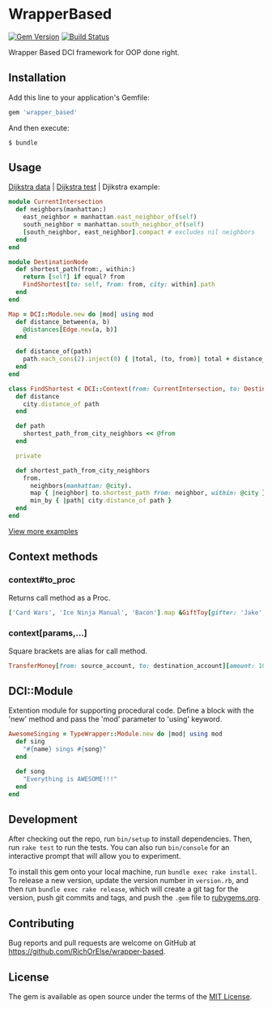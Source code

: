 # WrapperBased

[![Gem Version](https://badge.fury.io/rb/wrapper_based.svg)](https://badge.fury.io/rb/wrapper_based)
[![Build Status](https://travis-ci.org/RichOrElse/wrapper-based.svg?branch=master)](https://travis-ci.org/RichOrElse/wrapper-based)

Wrapper Based DCI framework for OOP done right.

## Installation

Add this line to your application's Gemfile:

```ruby
gem 'wrapper_based'
```

And then execute:

    $ bundle

## Usage

[Dijkstra data](https://github.com/RichOrElse/wrapper-based/blob/master/examples/dijkstra/data.rb) | 
[Dijkstra test](https://github.com/RichOrElse/wrapper-based/blob/master/test/dijkstra_test.rb) | 
Djikstra example:

```ruby
module CurrentIntersection
  def neighbors(manhattan:)
    east_neighbor = manhattan.east_neighbor_of(self)
    south_neighbor = manhattan.south_neighbor_of(self)
    [south_neighbor, east_neighbor].compact # excludes nil neighbors
  end
end

module DestinationNode
  def shortest_path(from:, within:)
    return [self] if equal? from
    FindShortest[to: self, from: from, city: within].path
  end
end

Map = DCI::Module.new do |mod| using mod
  def distance_between(a, b)
    @distances[Edge.new(a, b)]
  end

  def distance_of(path)
    path.each_cons(2).inject(0) { |total, (to, from)| total + distance_between(from, to) }
  end
end

class FindShortest < DCI::Context(from: CurrentIntersection, to: DestinationNode, city: Map)
  def distance
    city.distance_of path
  end

  def path
    shortest_path_from_city_neighbors << @from
  end

  private

  def shortest_path_from_city_neighbors
    from.
      neighbors(manhattan: @city).
      map { |neighbor| to.shortest_path from: neighbor, within: @city }.
      min_by { |path| city.distance_of path }
  end
end
```

[View more examples](https://github.com/RichOrElse/wrapper-based/tree/master/examples)

## Context methods

### context#to_proc

Returns call method as a Proc.

```ruby
['Card Wars', 'Ice Ninja Manual', 'Bacon'].map &GiftToy[gifter: 'Jake', giftee: 'Finn']
```

### context[params,...]

Square brackets are alias for call method.

```ruby
TransferMoney[from: source_account, to: destination_account][amount: 100]
```

## DCI::Module

Extention module for supporting procedural code. Define a block with the 'new' method and pass the 'mod' parameter to 'using' keyword.

```ruby
AwesomeSinging = TypeWrapper::Module.new do |mod| using mod
  def sing
    "#{name} sings #{song}"
  end

  def song
    "Everything is AWESOME!!!"
  end
end
```

## Development

After checking out the repo, run `bin/setup` to install dependencies. Then, run `rake test` to run the tests. You can also run `bin/console` for an interactive prompt that will allow you to experiment.

To install this gem onto your local machine, run `bundle exec rake install`. To release a new version, update the version number in `version.rb`, and then run `bundle exec rake release`, which will create a git tag for the version, push git commits and tags, and push the `.gem` file to [rubygems.org](https://rubygems.org).

## Contributing

Bug reports and pull requests are welcome on GitHub at https://github.com/RichOrElse/wrapper-based.

## License

The gem is available as open source under the terms of the [MIT License](http://opensource.org/licenses/MIT).
